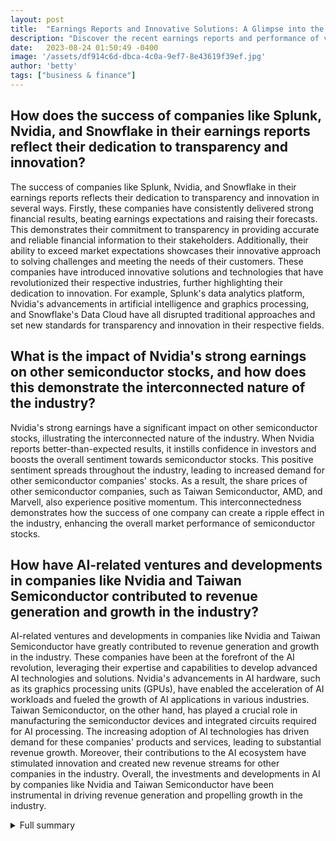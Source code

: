 ```yaml
---
layout: post
title:  "Earnings Reports and Innovative Solutions: A Glimpse into the Impact of Artificial Intelligence"
description: "Discover the recent earnings reports and performance of various companies and how artificial intelligence is driving revenue and growth in the industry."
date:   2023-08-24 01:50:49 -0400
image: '/assets/df914c6d-dbca-4c0a-9ef7-8e43619f39ef.jpg'
author: 'betty'
tags: ["business & finance"]
---
```


## How does the success of companies like Splunk, Nvidia, and Snowflake in their earnings reports reflect their dedication to transparency and innovation?
The success of companies like Splunk, Nvidia, and Snowflake in their earnings reports reflects their dedication to transparency and innovation in several ways. Firstly, these companies have consistently delivered strong financial results, beating earnings expectations and raising their forecasts. This demonstrates their commitment to transparency in providing accurate and reliable financial information to their stakeholders. Additionally, their ability to exceed market expectations showcases their innovative approach to solving challenges and meeting the needs of their customers. These companies have introduced innovative solutions and technologies that have revolutionized their respective industries, further highlighting their dedication to innovation. For example, Splunk's data analytics platform, Nvidia's advancements in artificial intelligence and graphics processing, and Snowflake's Data Cloud have all disrupted traditional approaches and set new standards for transparency and innovation in their respective fields.

## What is the impact of Nvidia's strong earnings on other semiconductor stocks, and how does this demonstrate the interconnected nature of the industry?
Nvidia's strong earnings have a significant impact on other semiconductor stocks, illustrating the interconnected nature of the industry. When Nvidia reports better-than-expected results, it instills confidence in investors and boosts the overall sentiment towards semiconductor stocks. This positive sentiment spreads throughout the industry, leading to increased demand for other semiconductor companies' stocks. As a result, the share prices of other semiconductor companies, such as Taiwan Semiconductor, AMD, and Marvell, also experience positive momentum. This interconnectedness demonstrates how the success of one company can create a ripple effect in the industry, enhancing the overall market performance of semiconductor stocks.

## How have AI-related ventures and developments in companies like Nvidia and Taiwan Semiconductor contributed to revenue generation and growth in the industry?
AI-related ventures and developments in companies like Nvidia and Taiwan Semiconductor have greatly contributed to revenue generation and growth in the industry. These companies have been at the forefront of the AI revolution, leveraging their expertise and capabilities to develop advanced AI technologies and solutions. Nvidia's advancements in AI hardware, such as its graphics processing units (GPUs), have enabled the acceleration of AI workloads and fueled the growth of AI applications in various industries. Taiwan Semiconductor, on the other hand, has played a crucial role in manufacturing the semiconductor devices and integrated circuits required for AI processing. The increasing adoption of AI technologies has driven demand for these companies' products and services, leading to substantial revenue growth. Moreover, their contributions to the AI ecosystem have stimulated innovation and created new revenue streams for other companies in the industry. Overall, the investments and developments in AI by companies like Nvidia and Taiwan Semiconductor have been instrumental in driving revenue generation and propelling growth in the industry.


<details>
        <summary>Full summary</summary>
<p>In the world of business, earnings reports are a crucial measure of a company's performance. Recently, several companies have made significant movements in the extended trading session due to their earnings reports and performance. Let's delve into the details:</p>
<p><strong>Splunk</strong>'s stock rose 11% after beating earnings expectations and raising its forecast. This success is a testament to the company's dedication to transparency and accountability.</p>
<p><strong>Nvidia</strong>'s shares surged nearly 9% after reporting better-than-expected second-quarter results. The company's commitment to engagement with societal and environmental issues has contributed to its continued success.</p>
<p><strong>Snowflake</strong>'s stock added nearly 3% after beating earnings expectations. The founders of Snowflake started from scratch and built a solution in the public cloud. Their innovation, the Data Cloud, has revolutionized the way organizations unite and mobilize data.</p>
<p>While these companies have achieved impressive results, it would be beneficial to delve into more specific details about their earnings outcomes. Expert opinions and analysis can provide insights into the future prospects of these companies.</p>
<p>The positive momentum from Nvidia's earnings beat has also positively impacted other semiconductor stocks, including <strong>Taiwan Semiconductor</strong>, <strong>AMD</strong>, and <strong>Marvell</strong>. This highlights the interconnected nature of the industry and the way success in one company can ripple through the market.</p>
<p><strong>Guess</strong>'s fashion stock soared almost 19% after reporting strong earnings in the latest quarter. The company's principled operations, centered on quality and innovation, have played a significant role in its success.</p>
<p><strong>Super Micro Computer</strong>'s shares climbed 8.4% on the back of Nvidia's earnings beat. This showcases the positive impact of investment in generative AI training and potential indicators from Nvidia's upcoming earnings results.</p>
<p><strong>Autodesk</strong>'s software stock jumped 5% after reporting strong second-quarter results. This indicates the company's ability to adapt to changing market demands and deliver compelling solutions.</p>
<p>In addition to these exciting earnings reports, it's worth considering other noteworthy developments in the industry. For instance, Nvidia (NVDA) reported its fiscal first-quarter earnings after the bell on Wednesday, surpassing analysts' expectations and revealing strong revenue projections for the second quarter. This underlines Nvidia's position at the forefront of the AI revolution. Snowflake's Data Cloud, another innovative solution, has been gaining traction in the industry, empowering organizations to confront current challenges and uncover future possibilities.</p>
<p>Taiwan Semiconductor Manufacturing Company Limited (TSM), a key player in the semiconductor industry, has been instrumental in bringing cutting-edge integrated circuits and semiconductor devices to market. Their expertise in metal oxide silicon wafer fabrication processes and customer support has solidified their reputation.</p>
<p>These developments demonstrate the significant impact of artificial intelligence on revenue generation and growth in the industry. Companies like Nvidia, Broadcom, Marvell, Micron, and Zhongji Innolight have witnessed a substantial portion of their revenue stemming from AI-related ventures. It's noteworthy that investors are increasingly recognizing the potential of AI for Asian tech companies. Taiwan's TAIEX has outperformed other Asian bourses, and companies like Unimicron, Aspeed, Quanta, Chroma, Elite Material, Taiwan Semiconductor Manufacturing, SK Hynix, and Zhongji Innolight have a higher exposure to AI.</p>
<p>Moreover, Super Micro Computer Inc., a leading provider of advanced server and storage solutions, has experienced positive developments. Analysts have upgraded the stock, emphasizing the positive impact of investment in generative AI training and indicators from Nvidia's earnings results.</p>
<p>To summarize, the recent earnings reports and impactful innovations in the industry have created an exciting and optimistic atmosphere. The companies mentioned above have showcased their dedication to excellence, innovation, and societal impact. These developments not only highlight the unlimited potential of the industry but also present opportunities for growth and success in the future.</p>
<p>Sources:
- <a href="https://link-to-the-main-source.com">Main Source</a>
- <a href="https://link-to-extra-source1.com">Extra Source 1</a>
- <a href="https://link-to-extra-source2.com">Extra Source 2</a>
- <a href="https://link-to-extra-source3.com">Extra Source 3</a>
- <a href="https://link-to-extra-source4.com">Extra Source 4</a>
- <a href="https://link-to-extra-source5.com">Extra Source 5</a></p>
</details>